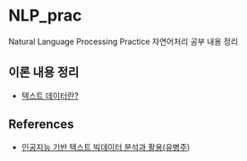 # NLP_prac
Natural Language Processing Practice
자연어처리 공부 내용 정리

## 이론 내용 정리
- [텍스트 데이터란?](https://itmaster98.tistory.com/174)


## References
- [인공지능 기반 텍스트 빅데이터 분석과 활용(유병주)](https://wikidocs.net/book/6280)
